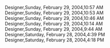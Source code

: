 ﻿Designer,Sunday, February 29, 2004,10:57 AM  Designer,Sunday, February 29, 2004,10:53 AM  Designer,Sunday, February 29, 2004,10:46 AM  Designer,Sunday, February 29, 2004,10:14 AM  Designer,Sunday, February 29, 2004,9:44 AM  Designer,Saturday, February 28, 2004,4:39 PM  Designer,Saturday, February 28, 2004,4:18 PM